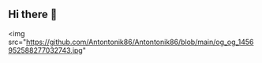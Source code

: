 ## Hi there 👋

<img src="https://github.com/Antontonik86/Antontonik86/blob/main/og_og_1456952588277032743.jpg"
